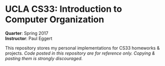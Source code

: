 <h1>UCLA CS33: Introduction to Computer Organization</h1>
<b>Quarter</b>: Spring 2017 <br>
<b>Instructor</b>: Paul Eggert <br>

This repository stores my personal implementations for CS33 homeworks & projects. 
<i>Code posted in this repository are for reference only. Copying & pasting them is strongly discouraged. </i>
